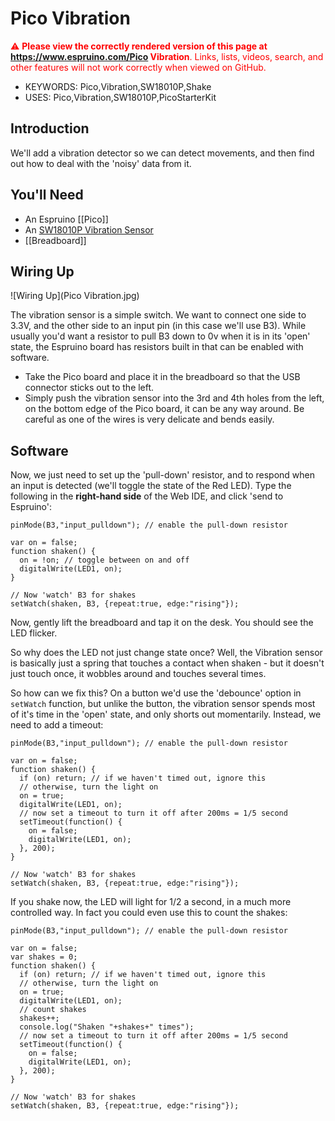 <!--- Copyright (c) 2015 Gordon Williams, Pur3 Ltd. See the file LICENSE for copying permission. -->
Pico Vibration
===============

<span style="color:red">:warning: **Please view the correctly rendered version of this page at https://www.espruino.com/Pico Vibration**. Links, lists, videos, search, and other features will not work correctly when viewed on GitHub.</span>

* KEYWORDS: Pico,Vibration,SW18010P,Shake
* USES: Pico,Vibration,SW18010P,PicoStarterKit

Introduction
-----------

We'll add a vibration detector so we can detect movements, and then find out how to deal with the 'noisy' data from it.

You'll Need
----------

* An Espruino [[Pico]]
* An [SW18010P Vibration Sensor](/Vibration)
* [[Breadboard]]

Wiring Up
--------

![Wiring Up](Pico Vibration.jpg)

The vibration sensor is a simple switch. We want to connect one side to 3.3V, and the other side to an input pin (in this case we'll use B3). While usually you'd want a resistor to pull B3 down to 0v when it is in its 'open' state, the Espruino board has resistors built in that can be enabled with software.

* Take the Pico board and place it in the breadboard so that the USB connector sticks out to the left.
* Simply push the vibration sensor into the 3rd and 4th holes from the left, on the bottom edge of the Pico board, it can be any way around. Be careful as one of the wires is very delicate and bends easily.

Software
-------

Now, we just need to set up the 'pull-down' resistor, and to respond when an input is detected (we'll toggle the state of the Red LED). Type the following in the **right-hand side** of the Web IDE, and click 'send to Espruino':

```
pinMode(B3,"input_pulldown"); // enable the pull-down resistor

var on = false;
function shaken() {
  on = !on; // toggle between on and off
  digitalWrite(LED1, on);
}

// Now 'watch' B3 for shakes
setWatch(shaken, B3, {repeat:true, edge:"rising"});
```

Now, gently lift the breadboard and tap it on the desk. You should see the LED flicker.

So why does the LED not just change state once? Well, the Vibration sensor is basically just a spring that touches a contact when shaken - but it doesn't just touch once, it wobbles around and touches several times.

So how can we fix this? On a button we'd use the 'debounce' option in `setWatch` function, but unlike the button, the vibration sensor spends most of it's time in the 'open' state, and only shorts out momentarily. Instead, we need to add a timeout:

```
pinMode(B3,"input_pulldown"); // enable the pull-down resistor

var on = false;
function shaken() {
  if (on) return; // if we haven't timed out, ignore this
  // otherwise, turn the light on
  on = true;
  digitalWrite(LED1, on);
  // now set a timeout to turn it off after 200ms = 1/5 second
  setTimeout(function() {
    on = false;
    digitalWrite(LED1, on);
  }, 200);
}

// Now 'watch' B3 for shakes
setWatch(shaken, B3, {repeat:true, edge:"rising"});
```

If you shake now, the LED will light for 1/2 a second, in a much more controlled way. In fact you could even use this to count the shakes:

```
pinMode(B3,"input_pulldown"); // enable the pull-down resistor

var on = false;
var shakes = 0;
function shaken() {
  if (on) return; // if we haven't timed out, ignore this
  // otherwise, turn the light on
  on = true;
  digitalWrite(LED1, on);
  // count shakes
  shakes++;
  console.log("Shaken "+shakes+" times");
  // now set a timeout to turn it off after 200ms = 1/5 second
  setTimeout(function() {
    on = false;
    digitalWrite(LED1, on);
  }, 200);
}

// Now 'watch' B3 for shakes
setWatch(shaken, B3, {repeat:true, edge:"rising"});
```
